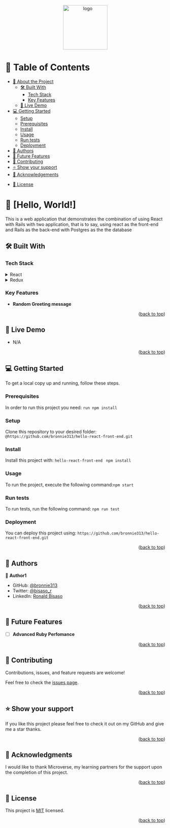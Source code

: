 <a name="readme-top"></a>
<div align="center">
  <!-- You are encouraged to replace this logo with your own! Otherwise you can also remove it. -->
  <img src="https://encrypted-tbn0.gstatic.com/images?q=tbn:ANd9GcQRveJA0fp5Bb7EzoWN12k0_J5psA0bma6sSzlBd76ssaZ5jhKqKFsGss52CD0A2_aoGJc&usqp=CAU" alt="logo" width="140"  height="auto" />
  <br/>
</div>

<!--
HOW TO USE:
This is an example of how you may give instructions on setting up your project locally.

Modify this file to match your project and remove sections that don't apply.

REQUIRED SECTIONS:
- Table of Contents
- About the Project
  - Built With
  - Live Demo
- Getting Started
- Authors
- Future Features
- Contributing
- Show your support
- Acknowledgements
- License

After you're finished please remove all the comments and instructions!
-->


<!-- TABLE OF CONTENTS -->

# 📗 Table of Contents

- [📖 About the Project](#about-project)
  - [🛠 Built With](#built-with)
    - [Tech Stack](#tech-stack)
    - [Key Features](#key-features)
   - [🚀 Live Demo](#live-demo) 
- [💻 Getting Started](#getting-started)
  - [Setup](#setup)
  - [Prerequisites](#prerequisites)
  - [Install](#install)
  - [Usage](#usage)
  - [Run tests](#run-tests)
  - [Deployment](#deployment)
- [👥 Authors](#authors)
- [🔭 Future Features](#future-features)
- [🤝 Contributing](#contributing)
- [⭐️ Show your support](#support)
- [🙏 Acknowledgements](#acknowledgements)
<!-- - [❓ FAQ](#faq) -->
- [📝 License](#license)

<!-- PROJECT DESCRIPTION -->

# 📖 [Hello, World!] <a name="about-project"></a>

This is a web application that demonstrates the combination of using React with Rails with two application, that is to say, using react as the front-end and Rails as the back-end with Postgres as the the database 

## 🛠 Built With <a name="built-with"></a>

### Tech Stack <a name="tech-stack"></a>

<details>
<summary>React</summary>
  <ul>
    <li><a href="https://react.dev/">Ruby</a></li>
  </ul>
</details>
<details>
<summary>Redux</summary>
  <ul>
    <li><a href="https://react-redux.js.org/">Ruby on Rails</a></li>
  </ul>
</details>

<!-- Features -->

### Key Features <a name="key-features"></a>

- **Random Greeting message**

<p align="right">(<a href="#readme-top">back to top</a>)</p>

<!-- LIVE DEMO -->

## 🚀 Live Demo <a name="live-demo"></a>


- N/A

<p align="right">(<a href="#readme-top">back to top</a>)</p> 

<!-- GETTING STARTED -->

## 💻 Getting Started <a name="getting-started"></a>

To get a local copy up and running, follow these steps.

### Prerequisites

In order to run this project you need: ` run npm install `

<!--
Example command:

```sh
 gem install rails
```
 -->

### Setup

Clone this repository to your desired folder: ` @https://github.com/bronnie313/hello-react-front-end.git `

<!--
Example commands:

```sh
  cd my-folder
  git clone git@github.com:myaccount/my-project.git
```
--->

 ### Install

Install this project with: ` hello-react-front-end  `
` npm install `

<!--
Example command:

```sh
  cd my-project
  gem install
```
--->

### Usage

To run the project, execute the following command:` npm start `

<!--
Example command:

```sh
  rails server
```
--->

### Run tests

To run tests, run the following command: ` npm run test `

<!--
Example command:

```sh
  bin/rails test test/models/article_test.rb
```
-->

### Deployment

You can deploy this project using: `https://github.com/bronnie313/hello-react-front-end.git`

<!--
Example:

```sh

```
 -->

<p align="right">(<a href="#readme-top">back to top</a>)</p>

<!-- AUTHORS -->

## 👥 Authors <a name="authors"></a>

👤 **Author1**

- GitHub: [@bronnie313](https://github.com/bronnie313)
- Twitter: [@bisaso_r](https://twitter.com/bisaso_r)
- LinkedIn: [Ronald Bisaso](https://www.linkedin.com/in/ronnie-bisaso-758017120/)

<p align="right">(<a href="#readme-top">back to top</a>)</p>

<!-- FUTURE FEATURES -->

## 🔭 Future Features <a name="future-features"></a>

- [ ] **Advanced Ruby Perfomance**

<p align="right">(<a href="#readme-top">back to top</a>)</p>

<!-- CONTRIBUTING -->

## 🤝 Contributing <a name="contributing"></a>

Contributions, issues, and feature requests are welcome!

Feel free to check the [issues page](https://github.com/bronnie313/hello-react-front-end/issues).

<p align="right">(<a href="#readme-top">back to top</a>)</p>

<!-- SUPPORT -->

## ⭐️ Show your support <a name="support"></a>
If you like this project please feel free to check it out on my GitHub and give me a star thanks.

<p align="right">(<a href="#readme-top">back to top</a>)</p>

<!-- ACKNOWLEDGEMENTS -->

## 🙏 Acknowledgments <a name="acknowledgements"></a>

I would like to thank Microverse, my learning partners for the support upon the completion of this project.

<p align="right">(<a href="#readme-top">back to top</a>)</p>

<!-- FAQ (optional)

## ❓ FAQ <a name="faq"></a>

> Add at least 2 questions new developers would ask when they decide to use your project.

- **[Question_1]**

  - [Answer_1]

- **[Question_2]**

  - [Answer_2]

<p align="right">(<a href="#readme-top">back to top</a>)</p>  -->

<!-- LICENSE -->

## 📝 License <a name="license"></a>

This project is [MIT](https://github.com/bronnie313/hello-react-front-end/blob/dev/LICENSE) licensed.

<p align="right">(<a href="#readme-top">back to top</a>)</p>
